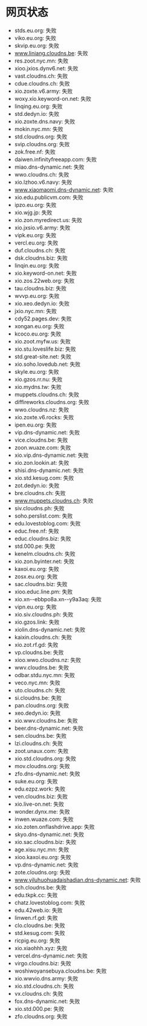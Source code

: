 # 网页状态
- stds.eu.org: 失败
- viko.eu.org: 失败
- skvip.eu.org: 失败
- www.liniang.cloudns.be: 失败
- res.zoot.nyc.mn: 失败
- xioo.jxios.dynv6.net: 失败
- vast.cloudns.ch: 失败
- cdue.cloudns.ch: 失败
- xio.zoxte.v6.army: 失败
- woxy.xio.keyword-on.net: 失败
- linqing.eu.org: 失败
- std.dedyn.io: 失败
- xio.zoxte.dns.navy: 失败
- mokin.nyc.mn: 失败
- std.cloudns.org: 失败
- svip.cloudns.org: 失败
- zok.free.nf: 失败
- daiwen.infinityfreeapp.com: 失败
- miao.dns-dynamic.net: 失败
- wwo.cloudns.ch: 失败
- xio.lzhoo.v6.navy: 失败
- www.xiaomaomi.dns-dynamic.net: 失败
- xio.edu.publicvm.com: 失败
- ipzo.eu.org: 失败
- xio.wjg.jp: 失败
- xio.zon.myredirect.us: 失败
- xio.jxsio.v6.army: 失败
- vipk.eu.org: 失败
- vercl.eu.org: 失败
- duf.cloudns.ch: 失败
- dsk.cloudns.biz: 失败
- linqin.eu.org: 失败
- xio.keyword-on.net: 失败
- xio.zos.22web.org: 失败
- tau.cloudns.biz: 失败
- wvvp.eu.org: 失败
- xio.xeo.dedyn.io: 失败
- jxio.nyc.mn: 失败
- cdy52.pages.dev: 失败
- xongan.eu.org: 失败
- kcoco.eu.org: 失败
- xio.zoot.myfw.us: 失败
- xio.stu.loveslife.biz: 失败
- std.great-site.net: 失败
- xio.soho.lovedub.net: 失败
- skyle.eu.org: 失败
- xio.gzos.rr.nu: 失败
- xio.mydns.tw: 失败
- muppets.cloudns.ch: 失败
- diffireworks.cloudns.org: 失败
- wwo.cloudns.nz: 失败
- xio.zoxte.v6.rocks: 失败
- ipen.eu.org: 失败
- vip.dns-dynamic.net: 失败
- vice.cloudns.be: 失败
- zoon.wuaze.com: 失败
- xio.vip.dns-dynamic.net: 失败
- xio.zon.lookin.at: 失败
- shisi.dns-dynamic.net: 失败
- xio.std.kesug.com: 失败
- zot.dedyn.io: 失败
- bre.cloudns.ch: 失败
- www.muppets.cloudns.ch: 失败
- siv.cloudns.ph: 失败
- soho.perslist.com: 失败
- edu.lovestoblog.com: 失败
- educ.free.nf: 失败
- educ.cloudns.biz: 失败
- std.000.pe: 失败
- kenelm.cloudns.ch: 失败
- xio.zon.byinter.net: 失败
- kaxoi.eu.org: 失败
- zosx.eu.org: 失败
- sac.cloudns.biz: 失败
- xioo.educ.line.pm: 失败
- xio.xn--ebbpo8a.xn--y9a3aq: 失败
- vipn.eu.org: 失败
- xio.siv.cloudns.ph: 失败
- xio.gzos.link: 失败
- xiolin.dns-dynamic.net: 失败
- kaixin.cloudns.ch: 失败
- xio.zot.rf.gd: 失败
- vp.cloudns.be: 失败
- xioo.wwo.cloudns.nz: 失败
- wwv.cloudns.be: 失败
- odbar.stdu.nyc.mn: 失败
- veco.nyc.mn: 失败
- uto.cloudns.ch: 失败
- si.cloudns.be: 失败
- pan.cloudns.org: 失败
- xeo.dedyn.io: 失败
- xio.wwv.cloudns.be: 失败
- beer.dns-dynamic.net: 失败
- sen.cloudns.be: 失败
- lzi.cloudns.ch: 失败
- zoot.unaux.com: 失败
- xio.std.cloudns.org: 失败
- mov.cloudns.org: 失败
- zfo.dns-dynamic.net: 失败
- suke.eu.org: 失败
- edu.ezpz.work: 失败
- ven.cloudns.biz: 失败
- xio.live-on.net: 失败
- wonder.dynx.me: 失败
- inwen.wuaze.com: 失败
- xio.zoten.onflashdrive.app: 失败
- skyo.dns-dynamic.net: 失败
- xio.sac.cloudns.biz: 失败
- age.xisu.nyc.mn: 失败
- xioo.kaxoi.eu.org: 失败
- vp.dns-dynamic.net: 失败
- zote.cloudns.org: 失败
- www.yiluhuohuadaishadian.dns-dynamic.net: 失败
- sch.cloudns.be: 失败
- edu.tkpk.cc: 失败
- chatz.lovestoblog.com: 失败
- edu.42web.io: 失败
- linwen.rf.gd: 失败
- clo.cloudns.be: 失败
- std.kesug.com: 失败
- ricpig.eu.org: 失败
- xio.xiaohhh.xyz: 失败
- vercel.dns-dynamic.net: 失败
- virgo.cloudns.biz: 失败
- woshiwoyansebuya.cloudns.be: 失败
- xio.wwvio.dns.army: 失败
- xio.std.cloudns.ch: 失败
- vx.cloudns.ch: 失败
- fox.dns-dynamic.net: 失败
- xio.std.000.pe: 失败
- zfo.cloudns.org: 失败
